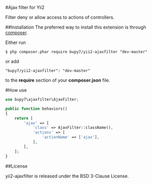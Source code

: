 #Ajax filter for Yii2

Filter deny or allow access to actions of controllers.

##Installation
The preferred way to install this extension is through [composer](http://getcomposer.org/download/).

Either run
```
$ php composer.phar require bupy7/yii2-ajaxfilter "dev-master"
```

or add
```
"bupy7/yii2-ajaxfilter": "dev-master"
```

to the **require** section of your **composer.json** file.

#How use

```php
use bupy7\ajaxfilter\AjaxFilter;

public function behaviors()
{
	return [
		'ajax' => [
			'class' => AjaxFilter::className(),
			'actions' => [
				'actionName' => ['ajax'],
			],
		],
	];
}
```

##License

yii2-ajaxfilter is released under the BSD 3-Clause License.
